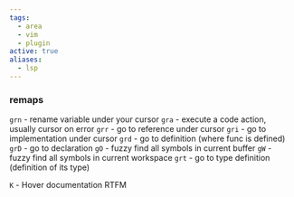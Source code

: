 ```yaml
---
tags:
  - area
  - vim
  - plugin
active: true
aliases:
  - lsp
---
```

### remaps
`grn` - rename variable under your cursor
`gra` - execute a code action, usually cursor on error
`grr` - go to reference under cursor
`gri` - go to implementation under cursor
`grd` - go to definition (where func is defined)
`grD` - go to declaration
`gO` - fuzzy find all symbols in current buffer
`gW` - fuzzy find all symbols in current workspace
`grt` - go to type definition (definition of its type)

`K` - Hover documentation RTFM
